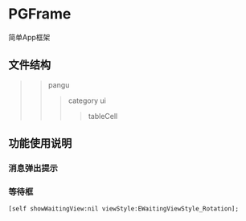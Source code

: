 # PGFrame
简单App框架

## 文件结构
>> pangu
>>> category
>>> ui
>>>> tableCell

## 功能使用说明
### 消息弹出提示

### 等待框

```object-c  
[self showWaitingView:nil viewStyle:EWaitingViewStyle_Rotation];
```
